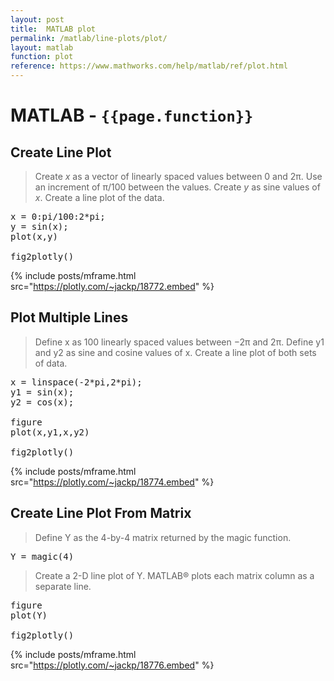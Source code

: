 ```yaml
---
layout: post
title:  MATLAB plot
permalink: /matlab/line-plots/plot/
layout: matlab
function: plot
reference: https://www.mathworks.com/help/matlab/ref/plot.html
---
```


# MATLAB - `{{page.function}}`

<!--------------------- EXAMPLE BREAK ------------------------->
## Create Line Plot

> Create <var>x</var> as a vector of linearly spaced values between 0 and 2π. Use an increment of π/100 between the values. Create <var>y</var> as sine values of <var>x</var>. Create a line plot of the data.

<pre class="mcode">
x = 0:pi/100:2*pi;
y = sin(x);
plot(x,y)

fig2plotly()
</pre>

{% include posts/mframe.html src="https://plotly.com/~jackp/18772.embed" %}

<!--------------------- EXAMPLE BREAK ------------------------->
## Plot Multiple Lines

> Define x as 100 linearly spaced values between −2π and 2π. Define y1 and y2 as sine and cosine values of x. Create a line plot of both sets of data.

<pre class="mcode">
x = linspace(-2*pi,2*pi);
y1 = sin(x);
y2 = cos(x);

figure
plot(x,y1,x,y2)

fig2plotly()
</pre>

{% include posts/mframe.html src="https://plotly.com/~jackp/18774.embed" %}

<!--------------------- EXAMPLE BREAK ------------------------->
## Create Line Plot From Matrix

> Define Y as the 4-by-4 matrix returned by the magic function.

<pre class="mcode">
Y = magic(4)
</pre>

> Create a 2-D line plot of Y. MATLAB® plots each matrix column as a separate line.

<pre class="mcode">
figure
plot(Y)

fig2plotly()
</pre>

{% include posts/mframe.html src="https://plotly.com/~jackp/18776.embed" %}
